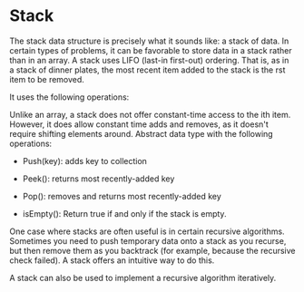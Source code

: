 # Stack

The stack data structure is precisely what it sounds like: a stack of data. In certain types of problems, it can be favorable to store data in a stack rather than in an array.
A stack uses LIFO (last-in first-out) ordering. That is, as in a stack of dinner plates, the most recent item added to the stack is the  rst item to be removed.

It uses the following operations:

Unlike an array, a stack does not offer constant-time access to the ith item. However, it does allow constant­ time adds and removes, as it doesn't require shifting elements around.
Abstract data type with the following operations:

* Push(key): adds key to collection

* Peek(): returns most recently-added key

* Pop(): removes and returns most recently-added key

* isEmpty(): Return true if and only if the stack is empty.

One case where stacks are often useful is in certain recursive algorithms. Sometimes you need to push temporary data onto a stack as you recurse, but then remove them as you backtrack (for example, because the recursive check failed). A stack offers an intuitive way to do this.

A stack can also be used to implement a recursive algorithm iteratively.